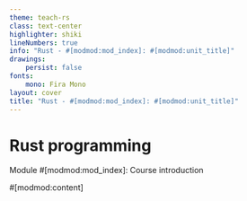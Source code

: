 ```yaml
---
theme: teach-rs
class: text-center
highlighter: shiki
lineNumbers: true
info: "Rust - #[modmod:mod_index]: #[modmod:unit_title]"
drawings:
    persist: false
fonts:
    mono: Fira Mono
layout: cover
title: "Rust - #[modmod:mod_index]: #[modmod:unit_title]"
---
```


# Rust programming

Module #[modmod:mod_index]: Course introduction

#[modmod:content]
